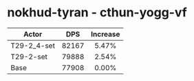 # nokhud-tyran - cthun-yogg-vf
| Actor | DPS | Increase |
|---|:---:|:---:|
|T29-2_4-set|82167|5.47%|
|T29-2-set|79888|2.54%|
|Base|77908|0.00%|
